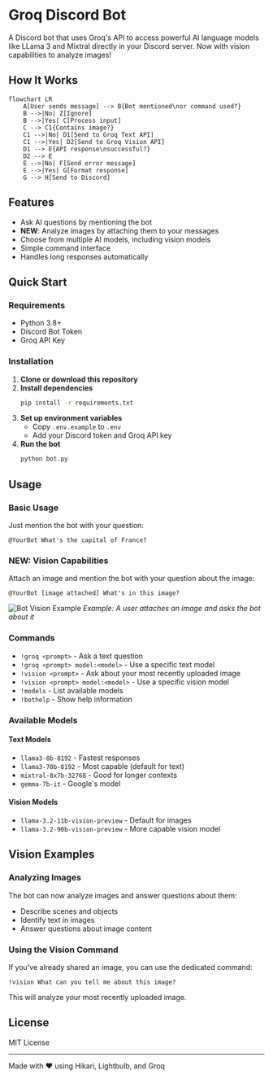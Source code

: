 # Groq Discord Bot

A Discord bot that uses Groq's API to access powerful AI language models like LLama 3 and Mixtral directly in your Discord server. Now with vision capabilities to analyze images!

## How It Works

```mermaid
flowchart LR
    A[User sends message] --> B{Bot mentioned\nor command used?}
    B -->|No| Z[Ignore]
    B -->|Yes| C[Process input]
    C --> C1{Contains image?}
    C1 -->|No| D1[Send to Groq Text API]
    C1 -->|Yes| D2[Send to Groq Vision API]
    D1 --> E{API response\nsuccessful?}
    D2 --> E
    E -->|No| F[Send error message]
    E -->|Yes| G[Format response]
    G --> H[Send to Discord]
```

## Features

- Ask AI questions by mentioning the bot
- **NEW**: Analyze images by attaching them to your messages
- Choose from multiple AI models, including vision models
- Simple command interface
- Handles long responses automatically

## Quick Start

### Requirements

- Python 3.8+
- Discord Bot Token
- Groq API Key

### Installation

1. **Clone or download this repository**
2. **Install dependencies**
   ```bash
   pip install -r requirements.txt
   ```
3. **Set up environment variables**
   - Copy `.env.example` to `.env`
   - Add your Discord token and Groq API key
4. **Run the bot**
   ```bash
   python bot.py
   ```

## Usage

### Basic Usage

Just mention the bot with your question:
```
@YourBot What's the capital of France?
```

### NEW: Vision Capabilities

Attach an image and mention the bot with your question about the image:
```
@YourBot [image attached] What's in this image?
```

![Bot Vision Example](assets/vision_example.png)
*Example: A user attaches an image and asks the bot about it*

### Commands

- `!groq <prompt>` - Ask a text question
- `!groq <prompt> model:<model>` - Use a specific text model
- `!vision <prompt>` - Ask about your most recently uploaded image
- `!vision <prompt> model:<model>` - Use a specific vision model
- `!models` - List available models
- `!bothelp` - Show help information

### Available Models

#### Text Models
- `llama3-8b-8192` - Fastest responses
- `llama3-70b-8192` - Most capable (default for text)
- `mixtral-8x7b-32768` - Good for longer contexts
- `gemma-7b-it` - Google's model

#### Vision Models
- `llama-3.2-11b-vision-preview` - Default for images
- `llama-3.2-90b-vision-preview` - More capable vision model

## Vision Examples

### Analyzing Images
The bot can now analyze images and answer questions about them:
- Describe scenes and objects
- Identify text in images
- Answer questions about image content

### Using the Vision Command
If you've already shared an image, you can use the dedicated command:
```
!vision What can you tell me about this image?
```
This will analyze your most recently uploaded image.

## License

MIT License

---

Made with ❤️ using Hikari, Lightbulb, and Groq
